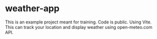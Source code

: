 # weather-app

This is an example project meant for training.
Code is public.
Using Vite.
This can track your location and display weather using open-meteo.com API.
